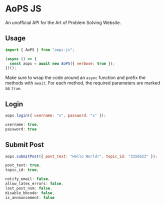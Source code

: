 # AoPS JS

An unofficial API for the Art of Problem Solving Website.

## Usage

```js
import { AoPS } from "aops-js";

(async () => {
  const aops = await new AoPS({ verbose: true });
})();
```

Make sure to wrap the code around an `async` function and prefix the methods with `await`.
For each method, the required parameters are marked as `true`.

## Login

```js
aops.login({ username: "x", password: "x" });
```

```js
username: true,
password: true
```

## Submit Post

```js
aops.submitPost({ post_text: "Hello World!", topic_id: "3156623" });
```

```js
post_text: true,
topic_id: true,

notify_email: false,
allow_latex_errors: false,
last_post_num: false,
disable_bbcode: false,
is_announcement: false
```
